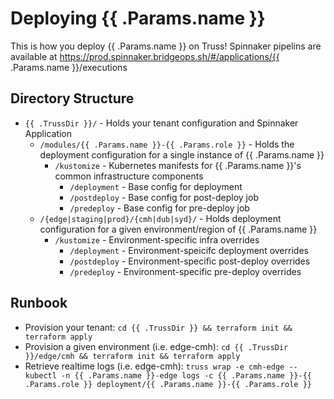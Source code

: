 # Deploying {{ .Params.name }}

This is how you deploy {{ .Params.name }} on Truss! Spinnaker pipelins are available at https://prod.spinnaker.bridgeops.sh/#/applications/{{ .Params.name }}/executions

## Directory Structure

- `{{ .TrussDir }}/` - Holds your tenant configuration and Spinnaker Application
  - `/modules/{{ .Params.name }}-{{ .Params.role }}` - Holds the deployment configuration for a single instance of {{ .Params.name }}
    - `/kustomize` - Kubernetes manifests for {{ .Params.name }}'s common infrastructure components
      - `/deployment` -  Base config for deployment
      - `/postdeploy` - Base config for post-deploy job
      - `/predeploy` - Base config for pre-deploy job
  - `/{edge|staging|prod}/{cmh|dub|syd}/` - Holds deployment configuration for a given environment/region of {{ .Params.name }}
    - `/kustomize` - Environment-specific infra overrides
      - `/deployment` - Environment-speicifc deployment overrides
      - `/postdeploy` - Environment-specific post-deploy overrides
      - `/predeploy` - Environment-specific pre-deploy overrides

## Runbook

- Provision your tenant: `cd {{ .TrussDir }} && terraform init && terraform apply`
- Provision a given environment (i.e. edge-cmh): `cd {{ .TrussDir }}/edge/cmh && terraform init && terraform apply`
- Retrieve realtime logs (i.e. edge-cmh): `truss wrap -e cmh-edge -- kubectl -n {{ .Params.name }}-edge logs -c {{ .Params.name }}-{{ .Params.role }} deployment/{{ .Params.name }}-{{ .Params.role }}`